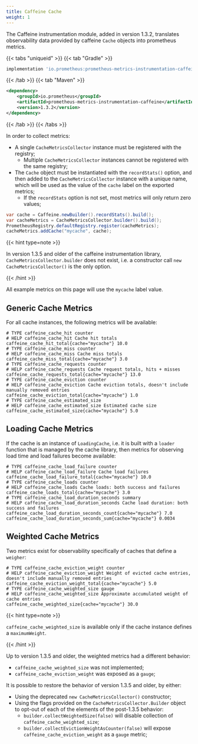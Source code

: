 ```yaml
---
title: Caffeine Cache
weight: 1
---
```


The Caffeine instrumentation module, added in version 1.3.2, translates observability data
provided by caffeine `Cache` objects into prometheus metrics.

{{< tabs "uniqueid" >}}
{{< tab "Gradle" >}}

```groovy
implementation 'io.prometheus:prometheus-metrics-instrumentation-caffeine:1.3.2'
```

{{< /tab >}}
{{< tab "Maven" >}}

```xml
<dependency>
    <groupId>io.prometheus</groupId>
    <artifactId>prometheus-metrics-instrumentation-caffeine</artifactId>
    <version>1.3.2</version>
</dependency>
```

{{< /tab >}}
{{< /tabs >}}

In order to collect metrics:

- A single `CacheMetricsCollector` instance must be registered with the registry;
  - Multiple `CacheMetricsCollector` instances cannot be registered with the same registry;
- The `Cache` object must be instantiated with the `recordStats()` option, and then added to the
  `CacheMetricsCollector` instance with a unique name, which will be used as the value of the
  `cache` label on the exported metrics;
  - If the `recordStats` option is not set, most metrics will only return zero values;

```java
var cache = Caffeine.newBuilder().recordStats().build();
var cacheMetrics = CacheMetricsCollector.builder().build();
PrometheusRegistry.defaultRegistry.register(cacheMetrics);
cacheMetrics.addCache("mycache", cache);
```

{{< hint type=note >}}

In version 1.3.5 and older of the caffeine instrumentation library, `CacheMetricsCollector.builder`
does not exist, i.e. a constructor call `new CacheMetricsCollector()` is the only option.

{{< /hint >}}

All example metrics on this page will use the `mycache` label value.

## Generic Cache Metrics

For all cache instances, the following metrics will be available:

```text
# TYPE caffeine_cache_hit counter
# HELP caffeine_cache_hit Cache hit totals
caffeine_cache_hit_total{cache="mycache"} 10.0
# TYPE caffeine_cache_miss counter
# HELP caffeine_cache_miss Cache miss totals
caffeine_cache_miss_total{cache="mycache"} 3.0
# TYPE caffeine_cache_requests counter
# HELP caffeine_cache_requests Cache request totals, hits + misses
caffeine_cache_requests_total{cache="mycache"} 13.0
# TYPE caffeine_cache_eviction counter
# HELP caffeine_cache_eviction Cache eviction totals, doesn't include manually removed entries
caffeine_cache_eviction_total{cache="mycache"} 1.0
# TYPE caffeine_cache_estimated_size
# HELP caffeine_cache_estimated_size Estimated cache size
caffeine_cache_estimated_size{cache="mycache"} 5.0
```

## Loading Cache Metrics

If the cache is an instance of `LoadingCache`, i.e. it is built with a `loader` function that is
managed by the cache library, then metrics for observing load time and load failures become
available:

```text
# TYPE caffeine_cache_load_failure counter
# HELP caffeine_cache_load_failure Cache load failures
caffeine_cache_load_failure_total{cache="mycache"} 10.0
# TYPE caffeine_cache_loads counter
# HELP caffeine_cache_loads Cache loads: both success and failures
caffeine_cache_loads_total{cache="mycache"} 3.0
# TYPE caffeine_cache_load_duration_seconds summary
# HELP caffeine_cache_load_duration_seconds Cache load duration: both success and failures
caffeine_cache_load_duration_seconds_count{cache="mycache"} 7.0
caffeine_cache_load_duration_seconds_sum{cache="mycache"} 0.0034
```

## Weighted Cache Metrics

Two metrics exist for observability specifically of caches that define a `weigher`:

```text
# TYPE caffeine_cache_eviction_weight counter
# HELP caffeine_cache_eviction_weight Weight of evicted cache entries, doesn't include manually removed entries
caffeine_cache_eviction_weight_total{cache="mycache"} 5.0
# TYPE caffeine_cache_weighted_size gauge
# HELP caffeine_cache_weighted_size Approximate accumulated weight of cache entries
caffeine_cache_weighted_size{cache="mycache"} 30.0
```

{{< hint type=note >}}

`caffeine_cache_weighted_size` is available only if the cache instance defines a `maximumWeight`.

{{< /hint >}}

Up to version 1.3.5 and older, the weighted metrics had a different behavior:

- `caffeine_cache_weighted_size` was not implemented;
- `caffeine_cache_eviction_weight` was exposed as a `gauge`;

It is possible to restore the behavior of version 1.3.5 and older, by either:

- Using the deprecated `new CacheMetricsCollector()` constructor;
- Using the flags provided on the `CacheMetricsCollector.Builder` object to opt-out of each of the
  elements of the post-1.3.5 behavior:
  - `builder.collectWeightedSize(false)` will disable collection of `caffeine_cache_weighted_size`;
  - `builder.collectEvictionWeightAsCounter(false)` will expose `caffeine_cache_eviction_weight` as
    a `gauge` metric;

